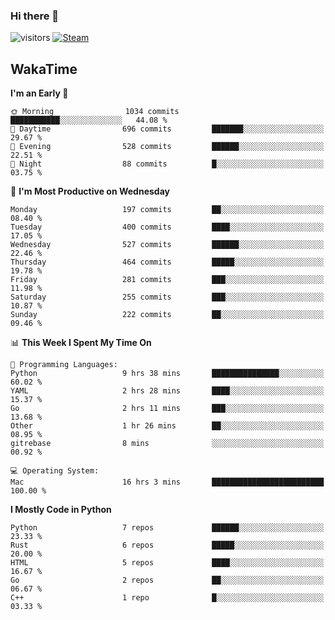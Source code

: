 ### Hi there 👋

![visitors](https://visitor-badge.glitch.me/badge?page_id=zhourunlai)
[![Steam](https://img.shields.io/badge/dynamic/json?url=https%3A%2F%2Fapi.swo.moe%2Fstats%2Fsteamgames%2F76561198285156854&query=count&color=0b1a37&label=Steam&labelColor=134375&logo=steam&suffix=+games&cacheSeconds=3600)](http://steamcommunity.com/profiles/76561198285156854)

## WakaTime
<!--START_SECTION:waka-->
**I'm an Early 🐤** 

```text
🌞 Morning                1034 commits        ███████████░░░░░░░░░░░░░░   44.08 % 
🌆 Daytime                696 commits         ███████░░░░░░░░░░░░░░░░░░   29.67 % 
🌃 Evening                528 commits         ██████░░░░░░░░░░░░░░░░░░░   22.51 % 
🌙 Night                  88 commits          █░░░░░░░░░░░░░░░░░░░░░░░░   03.75 % 
```
📅 **I'm Most Productive on Wednesday** 

```text
Monday                   197 commits         ██░░░░░░░░░░░░░░░░░░░░░░░   08.40 % 
Tuesday                  400 commits         ████░░░░░░░░░░░░░░░░░░░░░   17.05 % 
Wednesday                527 commits         ██████░░░░░░░░░░░░░░░░░░░   22.46 % 
Thursday                 464 commits         █████░░░░░░░░░░░░░░░░░░░░   19.78 % 
Friday                   281 commits         ███░░░░░░░░░░░░░░░░░░░░░░   11.98 % 
Saturday                 255 commits         ███░░░░░░░░░░░░░░░░░░░░░░   10.87 % 
Sunday                   222 commits         ██░░░░░░░░░░░░░░░░░░░░░░░   09.46 % 
```


📊 **This Week I Spent My Time On** 

```text
💬 Programming Languages: 
Python                   9 hrs 38 mins       ███████████████░░░░░░░░░░   60.02 % 
YAML                     2 hrs 28 mins       ████░░░░░░░░░░░░░░░░░░░░░   15.37 % 
Go                       2 hrs 11 mins       ███░░░░░░░░░░░░░░░░░░░░░░   13.68 % 
Other                    1 hr 26 mins        ██░░░░░░░░░░░░░░░░░░░░░░░   08.95 % 
gitrebase                8 mins              ░░░░░░░░░░░░░░░░░░░░░░░░░   00.92 % 

💻 Operating System: 
Mac                      16 hrs 3 mins       █████████████████████████   100.00 % 
```

**I Mostly Code in Python** 

```text
Python                   7 repos             ██████░░░░░░░░░░░░░░░░░░░   23.33 % 
Rust                     6 repos             █████░░░░░░░░░░░░░░░░░░░░   20.00 % 
HTML                     5 repos             ████░░░░░░░░░░░░░░░░░░░░░   16.67 % 
Go                       2 repos             ██░░░░░░░░░░░░░░░░░░░░░░░   06.67 % 
C++                      1 repo              █░░░░░░░░░░░░░░░░░░░░░░░░   03.33 % 
```




<!--END_SECTION:waka-->
